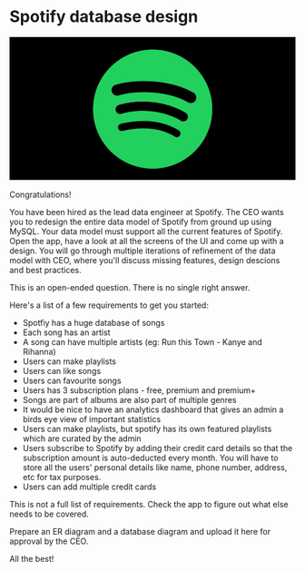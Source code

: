 # Spotify database design


![Spotify](spotify.jpeg)


Congratulations! 

You have been hired as the lead data engineer at Spotify. The CEO wants you to redesign the entire data model of Spotify from ground up 
using MySQL. Your data model must support all the current features of Spotify. Open the app, have a look at all the screens of the UI and come up with a design. You will go through multiple iterations of refinement of the data model with CEO, where you'll discuss missing features, design descions and
best practices.

This is an open-ended question. There is no single right answer.

Here's a list of a few requirements to get you started:

- Spotfiy has a huge database of songs
- Each song has an artist
- A song can have multiple artists (eg: Run this Town - Kanye and Rihanna)
- Users can make playlists
- Users can like songs
- Users can favourite songs
- Users has 3 subscription plans - free, premium and premium+
- Songs are part of albums are also part of multiple genres
- It would be nice to have an analytics dashboard that gives an admin a birds eye view of important statistics
- Users can make playlists, but spotify has its own featured playlists which are curated by the admin
- Users subscribe to Spotify by adding their credit card details so that the subscription amount is auto-deducted every month. You will
have to store all the users' personal details like name, phone number, address, etc for tax purposes. 
- Users can add multiple credit cards

This is not a full list of requirements. Check the app to figure out what else needs to be covered.


Prepare an ER diagram and a database diagram and upload it here for approval by the CEO.


All the best!

